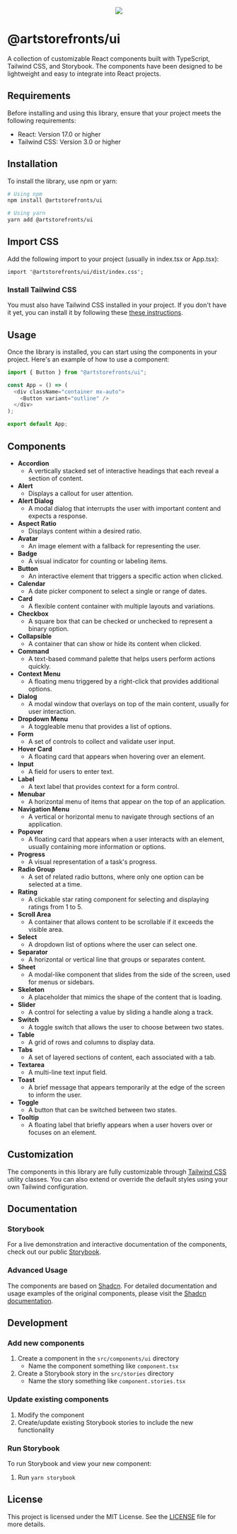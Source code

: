 <p align="center" width="100%">
  <img src="https://i.imgur.com/p53fPWg.png" />
</p>

# @artstorefronts/ui

A collection of customizable React components built with TypeScript, Tailwind CSS, and Storybook. The components have been designed to be lightweight and easy to integrate into React projects.

## Requirements

Before installing and using this library, ensure that your project meets the following requirements:

- React: Version 17.0 or higher
- Tailwind CSS: Version 3.0 or higher

## Installation

To install the library, use npm or yarn:

```bash
# Using npm
npm install @artstorefronts/ui

# Using yarn
yarn add @artstorefronts/ui
```

## Import CSS

Add the following import to your project (usually in index.tsx or App.tsx):

```
import '@artstorefronts/ui/dist/index.css';
```

### Install Tailwind CSS

You must also have Tailwind CSS installed in your project. If you don't have it yet, you can install it by following these [these instructions](https://tailwindcss.com/docs/installation).

## Usage

Once the library is installed, you can start using the components in your project. Here's an example of how to use a component:

```javascript
import { Button } from "@artstorefronts/ui";

const App = () => (
  <div className="container mx-auto">
    <Button variant="outline" />
  </div>
);

export default App;
```

## Components

- **Accordion**
  - A vertically stacked set of interactive headings that each reveal a section of content.
- **Alert**
  - Displays a callout for user attention.
- **Alert Dialog**
  - A modal dialog that interrupts the user with important content and expects a response.
- **Aspect Ratio**
  - Displays content within a desired ratio.
- **Avatar**
  - An image element with a fallback for representing the user.
- **Badge**
  - A visual indicator for counting or labeling items.
- **Button**
  - An interactive element that triggers a specific action when clicked.
- **Calendar**
  - A date picker component to select a single or range of dates.
- **Card**
  - A flexible content container with multiple layouts and variations.
- **Checkbox**
  - A square box that can be checked or unchecked to represent a binary option.
- **Collapsible**
  - A container that can show or hide its content when clicked.
- **Command**
  - A text-based command palette that helps users perform actions quickly.
- **Context Menu**
  - A floating menu triggered by a right-click that provides additional options.
- **Dialog**
  - A modal window that overlays on top of the main content, usually for user interaction.
- **Dropdown Menu**
  - A toggleable menu that provides a list of options.
- **Form**
  - A set of controls to collect and validate user input.
- **Hover Card**
  - A floating card that appears when hovering over an element.
- **Input**
  - A field for users to enter text.
- **Label**
  - A text label that provides context for a form control.
- **Menubar**
  - A horizontal menu of items that appear on the top of an application.
- **Navigation Menu**
  - A vertical or horizontal menu to navigate through sections of an application.
- **Popover**
  - A floating card that appears when a user interacts with an element, usually containing more information or options.
- **Progress**
  - A visual representation of a task's progress.
- **Radio Group**
  - A set of related radio buttons, where only one option can be selected at a time.
- **Rating**
  - A clickable star rating component for selecting and displaying ratings from 1 to 5.
- **Scroll Area**
  - A container that allows content to be scrollable if it exceeds the visible area.
- **Select**
  - A dropdown list of options where the user can select one.
- **Separator**
  - A horizontal or vertical line that groups or separates content.
- **Sheet**
  - A modal-like component that slides from the side of the screen, used for menus or sidebars.
- **Skeleton**
  - A placeholder that mimics the shape of the content that is loading.
- **Slider**
  - A control for selecting a value by sliding a handle along a track.
- **Switch**
  - A toggle switch that allows the user to choose between two states.
- **Table**
  - A grid of rows and columns to display data.
- **Tabs**
  - A set of layered sections of content, each associated with a tab.
- **Textarea**
  - A multi-line text input field.
- **Toast**
  - A brief message that appears temporarily at the edge of the screen to inform the user.
- **Toggle**
  - A button that can be switched between two states.
- **Tooltip**
  - A floating label that briefly appears when a user hovers over or focuses on an element.

## Customization

The components in this library are fully customizable through [Tailwind CSS](https://tailwindcss.com/docs) utility classes. You can also extend or override the default styles using your own Tailwind configuration.

## Documentation

### Storybook

For a live demonstration and interactive documentation of the components, check out our public [Storybook](https://art-storefronts.github.io/artstorefronts-ui).

### Advanced Usage

The components are based on [Shadcn](https://ui.shadcn.com). For detailed documentation and usage examples of the original components, please visit the [Shadcn documentation](https://ui.shadcn.com/docs).

## Development

### Add new components

1. Create a component in the `src/components/ui` directory
   - Name the component something like `component.tsx`
2. Create a Storybook story in the `src/stories` directory
   - Name the story something like `component.stories.tsx`

### Update existing components

1. Modify the component
2. Create/update existing Storybook stories to include the new functionality

### Run Storybook

To run Storybook and view your new component:

1. Run `yarn storybook`

## License

This project is licensed under the MIT License. See the [LICENSE](LICENSE.md) file for more details.
